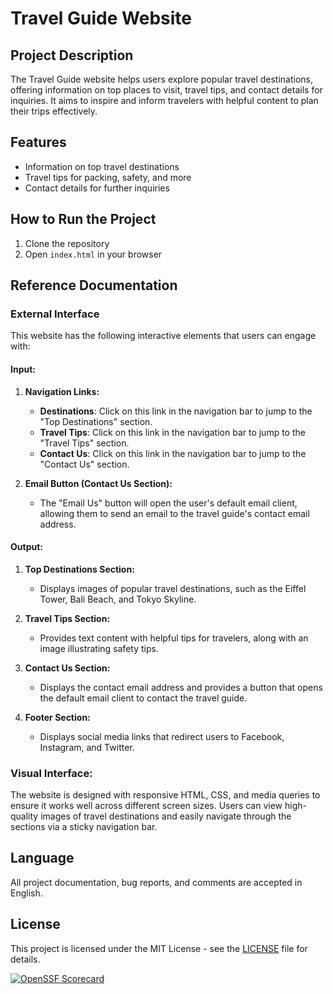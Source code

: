 # Travel Guide Website

## Project Description

The Travel Guide website helps users explore popular travel destinations, offering information on top places to visit, travel tips, and contact details for inquiries. It aims to inspire and inform travelers with helpful content to plan their trips effectively.

## Features
- Information on top travel destinations
- Travel tips for packing, safety, and more
- Contact details for further inquiries

## How to Run the Project
1. Clone the repository
2. Open `index.html` in your browser

## Reference Documentation

### External Interface

This website has the following interactive elements that users can engage with:

#### Input:
1. **Navigation Links:**
   - **Destinations**: Click on this link in the navigation bar to jump to the "Top Destinations" section.
   - **Travel Tips**: Click on this link in the navigation bar to jump to the "Travel Tips" section.
   - **Contact Us**: Click on this link in the navigation bar to jump to the "Contact Us" section.

2. **Email Button (Contact Us Section):**
   - The "Email Us" button will open the user's default email client, allowing them to send an email to the travel guide's contact email address.

#### Output:
1. **Top Destinations Section:**
   - Displays images of popular travel destinations, such as the Eiffel Tower, Bali Beach, and Tokyo Skyline.

2. **Travel Tips Section:**
   - Provides text content with helpful tips for travelers, along with an image illustrating safety tips.

3. **Contact Us Section:**
   - Displays the contact email address and provides a button that opens the default email client to contact the travel guide.

4. **Footer Section:**
   - Displays social media links that redirect users to Facebook, Instagram, and Twitter.

### Visual Interface:
The website is designed with responsive HTML, CSS, and media queries to ensure it works well across different screen sizes. Users can view high-quality images of travel destinations and easily navigate through the sections via a sticky navigation bar.

## Language

All project documentation, bug reports, and comments are accepted in English.


## License

This project is licensed under the MIT License - see the [LICENSE](./LICENSE) file for details.


[![OpenSSF Scorecard](https://api.securityscorecards.dev/projects/github.com/kamyb15/HTML-File-Linux/badge)](https://securityscorecards.dev/viewer/?uri=github.com/kamyb15/HTML-File-Linux)

